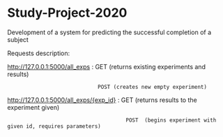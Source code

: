 # Study-Project-2020
Development of a system for predicting the successful completion of a subject

Requests description:

http://127.0.0.1:5000/all_exps : GET  (returns existing experiments and results)

                                 POST (creates new empty experiment)

http://127.0.0.1:5000/all_exps/{exp_id} : GET   (returns results to the experiment given)

                                          POST  (begins experiment with given id, requires parameters)
